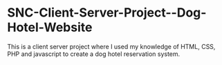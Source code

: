 # SNC-Client-Server-Project--Dog-Hotel-Website
This is a client server project where I used my knowledge of HTML, CSS, PHP and javascript to create a dog hotel reservation system.
